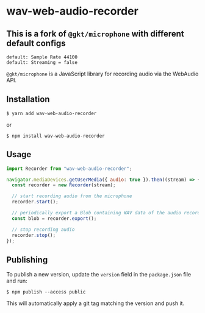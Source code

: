 # wav-web-audio-recorder

## This is a fork of `@gkt/microphone` with different default configs

```
default: Sample Rate 44100
default: Streaming = false
```

`@gkt/microphone` is a JavaScript library for recording audio via the WebAudio API.

## Installation

```
$ yarn add wav-web-audio-recorder
```

or

```
$ npm install wav-web-audio-recorder
```

## Usage

```javascript
import Recorder from "wav-web-audio-recorder";

navigator.mediaDevices.getUserMedia({ audio: true }).then((stream) => {
  const recorder = new Recorder(stream);

  // start recording audio from the microphone
  recorder.start();

  // periodically export a Blob containing WAV data of the audio recorded since the last export
  const blob = recorder.export();

  // stop recording audio
  recorder.stop();
});
```

## Publishing

To publish a new version, update the `version` field in the `package.json` file and run:

```
$ npm publish --access public
```

This will automatically apply a git tag matching the version and push it.
